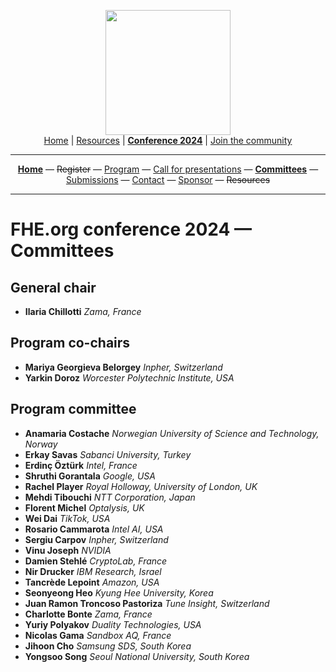 <!-- Main header navigation -->
<p align="center">
  <img width="200" src="https://user-images.githubusercontent.com/5758427/180978488-db825482-5a58-4c7c-9589-c494a6f0be04.png"><br/>
  <a href="https://fhe-org.github.io">Home</a> | <a href="https://fhe-org.github.io/resources">Resources</a> | <b><a href="https://fhe-org.github.io/conferences/conference-2024/">Conference 2024</a></b> | <a href="https://fhe-org.github.io/community">Join the community</a>
</p>
<hr/>
<!-- /Main header navigation -->

<!-- Header conference 2024 links -->
<p align="center">
  <a href="https://fhe-org.github.io/conferences/conference-2024/"><b>Home</b></a>
  —
  <strike>Register</strike>
  —
  <a href="https://fhe-org.github.io/conferences/conference-2024/program">Program</a>
  —
  <a href="https://fhe-org.github.io/conferences/conference-2024/call-for-presentations">Call for presentations</a>
  —
  <a href="https://fhe-org.github.io/conferences/conference-2024/committees"><b>Committees</b></a>
  —
  <a href="https://easychair.org/conferences/?conf=fheorg2024" target="_blank">Submissions</a>
  —
  <a href="https://fhe-org.github.io/conferences/conference-2024/contact">Contact</a>
  —
  <a href="https://fhe-org.github.io/conferences/conference-2024/sponsor">Sponsor</a>
  —
  <strike>Resources</strike>
</p>
<hr/>
<!-- /Header conference 2024 links -->



# FHE.org conference 2024 — Committees

## General chair
- **Ilaria Chillotti** *Zama, France*

## Program co-chairs
- **Mariya Georgieva Belorgey** *Inpher, Switzerland*
- **Yarkin Doroz** *Worcester Polytechnic Institute, USA*


## Program committee
- **Anamaria Costache** *Norwegian University of Science and Technology, Norway*
- **Erkay Savas** *Sabanci University, Turkey*
- **Erdinç Öztürk** *Intel, France*
- **Shruthi Gorantala** *Google, USA*
- **Rachel Player** *Royal Holloway, University of London, UK*
- **Mehdi Tibouchi** *NTT Corporation, Japan*
- **Florent Michel** *Optalysis, UK*
- **Wei Dai** *TikTok, USA*
- **Rosario Cammarota** *Intel AI, USA*
- **Sergiu Carpov** *Inpher, Switzerland*
- **Vinu Joseph** *NVIDIA*
- **Damien Stehlé** *CryptoLab, France*
- **Nir Drucker** *IBM Research, Israel*
- **Tancrède Lepoint** *Amazon, USA*
- **Seonyeong Heo** *Kyung Hee University, Korea*
- **Juan Ramon Troncoso Pastoriza** *Tune Insight, Switzerland*
- **Charlotte Bonte** *Zama, France*
- **Yuriy Polyakov** *Duality Technologies, USA*
- **Nicolas Gama** *Sandbox AQ, France*
- **Jihoon Cho** *Samsung SDS, South Korea*
- **Yongsoo Song** *Seoul National University, South Korea*

